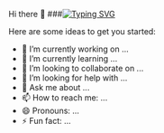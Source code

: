  Hi there 👋
###[![Typing SVG](https://readme-typing-svg.herokuapp.com?color=%2336BCF7&lines=Hi+there+👋)](https://git.io/typing-svg)

<!--**Akhatmirzo/Akhatmirzo** is a ✨ _special_ ✨ repository because its `README.md` (this file) appears on your GitHub profile.-->

Here are some ideas to get you started:

- 🔭 I’m currently working on ...
- 🌱 I’m currently learning ...
- 👯 I’m looking to collaborate on ...
- 🤔 I’m looking for help with ...
- 💬 Ask me about ...
- 📫 How to reach me: ...
- 😄 Pronouns: ...
- ⚡ Fun fact: ...
